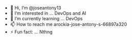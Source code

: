 - 👋 Hi, I’m @joseantony13
- 👀 I’m interested in ... DevOps and AI
- 🌱 I’m currently learning ... DevOps
- 📫 How to reach me arockia-jose-antony-s-66897a320
- ⚡ Fun fact: ... Nthng

<!---
joseantony13/joseantony13 is a ✨ special ✨ repository because its `README.md` (this file) appears on your GitHub profile.
You can click the Preview link to take a look at your changes.
--->
